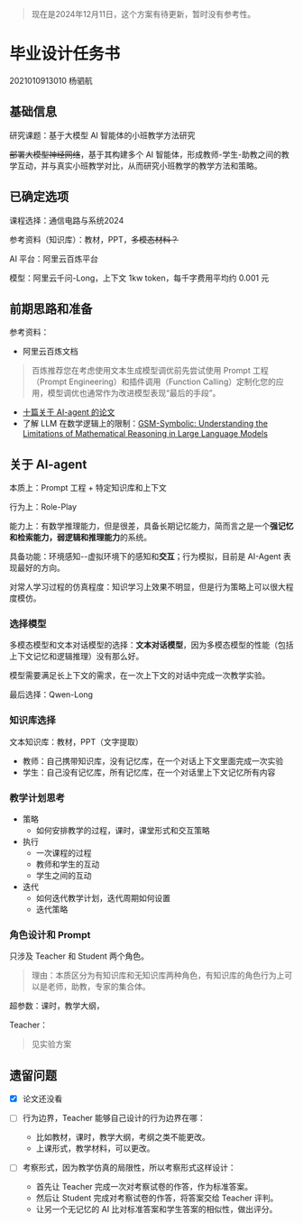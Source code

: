 > 现在是2024年12月11日，这个方案有待更新，暂时没有参考性。

# 毕业设计任务书

2021010913010 杨驷航

## 基础信息

研究课题：基于大模型 AI 智能体的小班教学方法研究

~~部署大模型神经网络~~，基于其构建多个 AI 智能体，形成教师-学生-助教之间的教学互动，并与真实小班教学对比，从而研究小班教学的教学方法和策略。

## 已确定选项

课程选择：通信电路与系统2024

参考资料（知识库）：教材，PPT，~~多模态材料？~~

AI 平台：阿里云百炼平台

模型：阿里云千问-Long，上下文 1kw token，每千字费用平均约 0.001 元

## 前期思路和准备

参考资料：

- 阿里云百炼文档

>  百炼推荐您在考虑使用文本生成模型调优前先尝试使用 Prompt 工程（Prompt Engineering）和插件调用（Function Calling）定制化您的应用，模型调优也通常作为改进模型表现“最后的手段”。

- [十篇关于 AI-agent 的论文](https://deepgram.com/learn/top-arxiv-papers-about-ai-agents)
- 了解 LLM 在数学逻辑上的限制：[GSM-Symbolic: Understanding the Limitations of Mathematical Reasoning in Large Language Models](https://arxiv.org/abs/2410.05229)

## 关于 AI-agent

本质上：Prompt 工程 + 特定知识库和上下文

行为上：Role-Play

能力上：有数学推理能力，但是很差，具备长期记忆能力，简而言之是一个**强记忆和检索能力，弱逻辑和推理能力**的系统。

具备功能：环境感知--虚拟环境下的感知和**交互**；行为模拟，目前是 AI-Agent 表现最好的方向。

对常人学习过程的仿真程度：知识学习上效果不明显，但是行为策略上可以很大程度模仿。

### 选择模型

多模态模型和文本对话模型的选择：**文本对话模型**，因为多模态模型的性能（包括上下文记忆和逻辑推理）没有那么好。

模型需要满足长上下文的需求，在一次上下文的对话中完成一次教学实验。

最后选择：Qwen-Long

### 知识库选择

文本知识库：教材，PPT（文字提取）

  - 教师：自己携带知识库，没有记忆库，在一个对话上下文里面完成一次实验
  - 学生：自己没有记忆库，所有记忆库，在一个对话里上下文记忆所有内容

### 教学计划思考

- 策略
  - 如何安排教学的过程，课时，课堂形式和交互策略
- 执行
  - 一次课程的过程
  - 教师和学生的互动
  - 学生之间的互动
- 迭代
  - 如何迭代教学计划，迭代周期如何设置
  - 迭代策略

### 角色设计和 Prompt

只涉及 Teacher 和 Student 两个角色。

> 理由：本质区分为有知识库和无知识库两种角色，有知识库的角色行为上可以是老师，助教，专家的集合体。

超参数：课时，教学大纲，

Teacher：

> 见实验方案

## 遗留问题

- [X] 论文还没看

- [ ] 行为边界，Teacher 能够自己设计的行为边界在哪：
  - 比如教材，课时，教学大纲，考纲之类不能更改。
  - 上课形式，教学材料，可以更改。
- [ ] 考察形式，因为教学仿真的局限性，所以考察形式这样设计：
  - 首先让 Teacher 完成一次对考察试卷的作答，作为标准答案。
  - 然后让 Student 完成对考察试卷的作答，将答案交给 Teacher 评判。
  - 让另一个无记忆的 AI 比对标准答案和学生答案的相似性，做出评分。